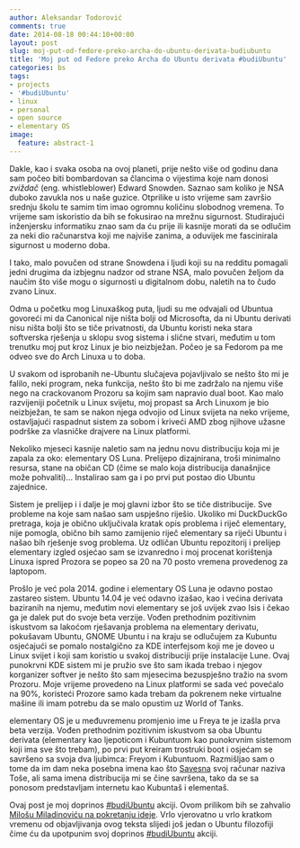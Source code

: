 ```yaml
---
author: Aleksandar Todorović
comments: true
date: 2014-08-18 00:44:10+00:00
layout: post
slug: moj-put-od-fedore-preko-archa-do-ubuntu-derivata-budiubuntu
title: 'Moj put od Fedore preko Archa do Ubuntu derivata #budiUbuntu'
categories: bs
tags:
- projects
- '#budiUbuntu'
- linux
- personal
- open source
- elementary OS
image:
  feature: abstract-1
---
```


Dakle, kao i svaka osoba na ovoj planeti, prije nešto više od godinu dana sam počeo biti bombardovan sa člancima o vijestima koje nam donosi _zviždač_ (eng. whistleblower) Edward Snowden. Saznao sam koliko je NSA duboko zavukla nos u naše guzice. Otprilike u isto vrijeme sam završio srednju školu te samim tim imao ogromnu količinu slobodnog vremena. To vrijeme sam iskoristio da bih se fokusirao na mrežnu sigurnost. Studirajući inženjersku informatiku znao sam da ću prije ili kasnije morati da se odlučim za neki dio računarstva koji me najviše zanima, a oduvijek me fascinirala sigurnost u moderno doba.

I tako, malo povučen od strane Snowdena i ljudi koji su na redditu pomagali jedni drugima da izbjegnu nadzor od strane NSA, malo povučen željom da naučim što više mogu o sigurnosti u digitalnom dobu, naletih na to čudo zvano Linux.

Odma u početku mog Linuxaškog puta, ljudi su me odvajali od Ubuntua govoreći mi da Canonical nije ništa bolji od Microsofta, da ni Ubuntu derivati nisu ništa bolji što se tiče privatnosti, da Ubuntu koristi neka stara softverska rješenja u sklopu svog sistema i slične stvari, međutim u tom trenutku moj put kroz Linux je bio neizbježan. Počeo je sa Fedorom pa me odveo sve do Arch Linuxa u to doba.

U svakom od isprobanih ne-Ubuntu slučajeva pojavljivalo se nešto što mi je falilo, neki program, neka funkcija, nešto što bi me zadržalo na njemu više nego na crackovanom Prozoru sa kojim sam napravio dual boot. Kao malo razvijeniji početnik u Linux svijetu, moj propast sa Arch Linuxom je bio neizbježan, te sam se nakon njega odvojio od Linux svijeta na neko vrijeme, ostavljajući raspadnut sistem za sobom i kriveći AMD zbog njihove užasne podrške za vlasničke drajvere na Linux platformi.

Nekoliko mjeseci kasnije naletio sam na jednu novu distribuciju koja mi je zapala za oko: elementary OS Luna. Prelijepo dizajnirana, troši minimalno resursa, stane na običan CD (čime se malo koja distribucija današnjice može pohvaliti)... Instalirao sam ga i po prvi put postao dio Ubuntu zajednice.

Sistem je prelijep i i dalje je moj glavni izbor što se tiče distribucije. Sve probleme na koje sam našao sam uspješno riješio. Ukoliko mi DuckDuckGo pretraga, koja je obično uključivala kratak opis problema i riječ elementary, nije pomogla, obično bih samo zamijenio riječ elementary sa riječi Ubuntu i našao bih rješenje svog problema. Uz odličan Ubuntu repozitorij i prelijep elementary izgled osjećao sam se izvanredno i moj procenat korištenja Linuxa ispred Prozora se popeo sa 20 na 70 posto vremena provedenog za laptopom.

Prošlo je već pola 2014. godine i elementary OS Luna je odavno postao zastareo sistem. Ubuntu 14.04 je već odavno izašao, kao i većina derivata baziranih na njemu, međutim novi elementary se još uvijek zvao Isis i čekao ga je dalek put do svoje beta verzije. Vođen prethodnim pozitivnim iskustvom sa lakoćom rješavanja problema na elementary derivatu, pokušavam Ubuntu, GNOME Ubuntu i na kraju se odlučujem za Kubuntu osjećajući se pomalo nostalgično za KDE interfejsom koji me je doveo u Linux svijet i koji sam koristio u svakoj distribuciji prije instalacije Lune. Ovaj punokrvni KDE sistem mi je pružio sve što sam ikada trebao i njegov korganizer softver je nešto što sam mjesecima bezuspješno tražio na svom Prozoru. Moje vrijeme provedeno na Linux platformi se sada već povećalo na 90%, koristeći Prozore samo kada trebam da pokrenem neke virtualne mašine ili imam potrebu da se malo opustim uz World of Tanks.

elementary OS je u međuvremenu promjenio ime u Freya te je izašla prva beta verzija. Vođen prethodnim pozitivnim iskustvom sa oba Ubuntu derivata (elementary kao ljepoticom i Kubuntuom kao punokrvnim sistemom koji ima sve što trebam), po prvi put kreiram trostruki boot i osjećam se savršeno sa svoja dva ljubimca: Freyom i Kubuntuom. Razmišljao sam o tome da im dam neka posebna imena kao što [Savesna](http://savesna.wordpress.com/2014/06/17/tosa-mali-al-ubuntu-udoban/) svoj računar naziva Toše, ali sama imena distribucija mi se čine savršena, tako da se sa ponosom predstavljam internetu kao Kubuntaš i elementaš.

Ovaj post je moj doprinos [#budiUbuntu](https://twitter.com/search?&q=%23budiUbuntu) akciji. Ovom prilikom bih se zahvalio [Milošu Miladinoviću na pokretanju ideje](http://www.milosmiladinovic.com/2014/06/ubuntu-filozofija-nacin-zivota-koji-inspirise-budiubuntu/). Vrlo vjerovatno u vrlo kratkom vremenu od objavljivanja ovog teksta slijedi još jedan o Ubuntu filozofiji čime ću da upotpunim svoj doprinos [#budiUbuntu](https://twitter.com/search?&q=%23budiUbuntu) akciji.
